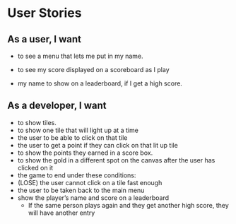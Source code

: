 # User Stories

## As a user, I want
- to see a menu that lets me put in my name.

- to see my score displayed on a scoreboard as I play
- my name to show on a leaderboard, if I get a high score.

## As a developer, I want 
- to show tiles.
- to show one tile that will light up at a time
- the user to be able to click on that tile
- the user to get a point if they can click on that lit up tile
- to show the points they earned in a score box.
- to show the gold in a different spot on the canvas after the user has clicked on it
- the game to end under these conditions:
- (LOSE) the user cannot click on a tile fast enough
- the user to be taken back to the main menu
- show the player’s name and score on a leaderboard
	- If the same person plays again and they get another high score, they will have another entry
